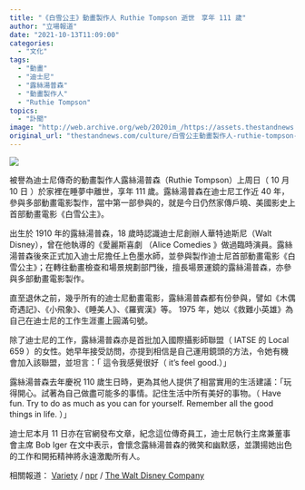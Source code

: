 ```yaml
---
title: "《白雪公主》動畫製作人 Ruthie Tompson 逝世　享年 111 歲"
author: "立場報道"
date: "2021-10-13T11:09:00"
categories:
  - "文化"
tags:
  - "動畫"
  - "迪士尼"
  - "露絲湯普森"
  - "動畫製作人"
  - "Ruthie Tompson"
topics:
  - "訃聞"
image: "http://web.archive.org/web/2020im_/https://assets.thestandnews.com/media/photos/snow-07_p0fP2Wm.png"
original_url: "thestandnews.com/culture/白雪公主動畫製作人-ruthie-tompson-逝世-享年-111-歲"
---
```

![](http://web.archive.org/web/2020im_/https://assets.thestandnews.com/media/photos/snow-07_p0fP2Wm.png)

被譽為迪士尼傳奇的動畫製作人露絲湯普森（Ruthie Tompson）上周日（ 10 月 10 日 ）於家裡在睡夢中離世，享年 111 歲。露絲湯普森在迪士尼工作近 40 年，參與多部動畫電影製作，當中第一部參與的，就是今日仍然家傳戶曉、美國影史上首部動畫電影《白雪公主》。

出生於 1910 年的露絲湯普森，18 歲時認識迪士尼創辦人華特迪斯尼（Walt Disney），曾在他執導的《愛麗斯喜劇 （Alice Comedies 》做過臨時演員。露絲湯普森後來正式加入迪士尼擔任上色墨水師，並參與製作迪士尼首部動畫電影《白雪公主》；在轉往動畫檢查和場景規劃部門後，擅長場景運鏡的露絲湯普森，亦參與多部動畫電影製作。

直至退休之前，幾乎所有的迪士尼動畫電影，露絲湯普森都有份參與，譬如《木偶奇遇記》、《小飛象》、《睡美人》、《羅賓漢》等。 1975 年，她以《救難小英雄》為自己在迪士尼的工作生涯畫上圓滿句號。

除了迪士尼的工作，露絲湯普森亦是首批加入國際攝影師聯盟（ IATSE 的 Local 659 ）的女性。她早年接受訪問，亦提到相信是自己運用鏡頭的方法，令她有機會加入該聯盟，並坦言：「 這令我感覺很好（ it’s feel good.）」

露絲湯普森去年慶祝 110 歲生日時，更為其他人提供了相當實用的生活建議：「玩得開心。試著為自己做盡可能多的事情。記住生活中所有美好的事物。（ Have fun. Try to do as much as you can for yourself. Remember all the good things in life. ）」

迪士尼本月 11 日亦在官網發布文章，紀念這位傳奇員工，迪士尼執行主席兼董事會主席 Bob Iger 在文中表示，會懷念露絲湯普森的微笑和幽默感，並讚揚她出色的工作和開拓精神將永遠激勵所有人。

相關報道： [Variety](http://web.archive.org/web/20211029174923/https://variety.com/2021/film/news/ruthie-tompson-dead-disney-legend-1235086613/?fbclid=IwAR0A7FOIcH8byrOFEj519b-VMWXXmLB9ix9lP1z-BkU0Qxvs34ak-VW4hJs) / [npr](http://web.archive.org/web/20211029174923/https://www.npr.org/2021/10/12/1045309046/ruthie-tompson-disney-animator-obituary) / [The Walt Disney Company](http://web.archive.org/web/20211029174923/https://thewaltdisneycompany.com/remembering-disney-legend-ruthie-tompson/)